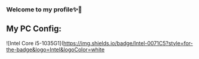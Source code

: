 ### Welcome to my profile✨👋
## My PC Config:
![Intel Core i5-1035G1](https://img.shields.io/badge/Intel-0071C5?style=for-the-badge&logo=Intel&logoColor=white
